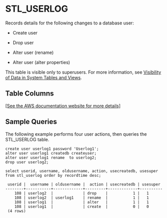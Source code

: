 # STL\_USERLOG<a name="r_STL_USERLOG"></a>

Records details for the following changes to a database user:

+ Create user

+ Drop user

+ Alter user \(rename\)

+ Alter user \(alter properties\)

This table is visible only to superusers\. For more information, see [Visibility of Data in System Tables and Views](c_visibility-of-data.md)\.

## Table Columns<a name="r_STL_USERLOG-table-columns"></a>

[\[See the AWS documentation website for more details\]](http://docs.aws.amazon.com/redshift/latest/dg/r_STL_USERLOG.html)

## Sample Queries<a name="r_STL_USERLOG-sample-queries"></a>

The following example performs four user actions, then queries the STL\_USERLOG table\. 

```
create user userlog1 password 'Userlog1';
alter user userlog1 createdb createuser;
alter user userlog1 rename  to userlog2;
drop user userlog2;

select userid, username, oldusername, action, usecreatedb, usesuper from stl_userlog order by recordtime desc;
```

```
 userid |  username | oldusername |  action | usecreatedb | usesuper
--------+-----------+-------------+---------+-------------+----------
    108 | userlog2  |             | drop    |           1 |   1
    108 | userlog2  | userlog1    | rename  |           1 |   1
    108 | userlog1  |             | alter   |           1 |   1
    108 | userlog1  |             | create  |           0 |   0
 (4 rows)
```